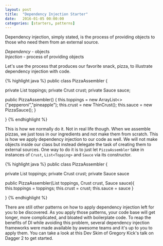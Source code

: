 ```yaml
---
layout: post
title:  "Dependency Injection Starter"
date:   2016-01-05 00:00:00
categories: [starters, patterns]
---
```

Dependency injection, simply stated, is the process of providing objects to those who need them from an external source.

*Dependency* - objects
<br />*Injection* - process of providing objects

Let's use the process that produces our favorite snack, pizza, to illustrate dependency injection with code.

{% highlight java %}
public class PizzaAssembler {

 private List<Topping> toppings;
 private Crust crust;
 private Sauce sauce;

 public PizzaAssembler() {
    this.toppings = new ArrayList<>("pepperoni","pineapple");
    this.crust = new ThinCrust();
    this.sauce = new PizzaSauce();
 }

}
{% endhighlight %}

This is how we normally do it. Not in real life though. When we assemble pizzas, we just toss in our ingredients and not make them from scratch. This is how we apply dependency injection to our code as well. We will not make objects inside our class but instead delegate the task of creating them to external sources. One way to do it is to just let `PizzaAssembler` take in instances of `Crust`, `List<Topping>` and `Sauce` via its constructor.

{% highlight java %}
public class PizzaAssembler {

 private List<Topping> toppings;
 private Crust crust;
 private Sauce sauce

 public PizzaAssembler(List<Topping> toppings, Crust crust, Sauce sauce){
    this.toppings = toppings;
    this.crust = crust;
    this.sauce = sauce
 }

}
{% endhighlight %}

There are still other patterns on how to apply dependency injection left for you to be discovered. As you apply those patterns, your code base will get longer, more complicated, and bloated with boilerplate code. To reap the benefits of DI while avoiding this problem, several dependency injection frameworks were made available by awesome teams and it's up to you to apply them. You can take a look at this Dev Skim of Gregory Kick's talk on Dagger 2 to get started.
